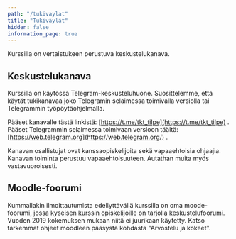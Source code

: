 ```yaml
---
path: "/tukivaylat"
title: "Tukiväylät"
hidden: false
information_page: true
---
```


Kurssilla on vertaistukeen perustuva keskustelukanava.

## Keskustelukanava

Kurssilla on käytössä Telegram-keskusteluhuone. Suosittelemme, että käytät tukikanavaa joko Telegramin selaimessa toimivalla versiolla tai Telegrammin työpöytäohjelmalla.

Pääset kanavalle tästä linkistä: [https://t.me/tkt_tilpe](https://t.me/tkt_tilpe) . Pääset Telegrammin selaimessa toimivaan versioon täältä: [https://web.telegram.org](https://web.telegram.org/) .

Kanavan osallistujat ovat kanssaopiskelijoita sekä vapaaehtoisia ohjaajia. Kanavan toiminta perustuu vapaaehtoisuuteen. Autathan muita myös vastavuoroisesti.


## Moodle-foorumi

Kummallakin ilmoittautumista edellyttävällä kurssilla on oma moode-foorumi, jossa kyseisen kurssin opiskelijoille on tarjolla keskustelufoorumi. Vuoden 2019 kokemuksen mukaan niitä ei juurikaan käytetty.  Katso tarkemmat ohjeet moodleen pääsystä kohdasta "Arvostelu ja kokeet".


